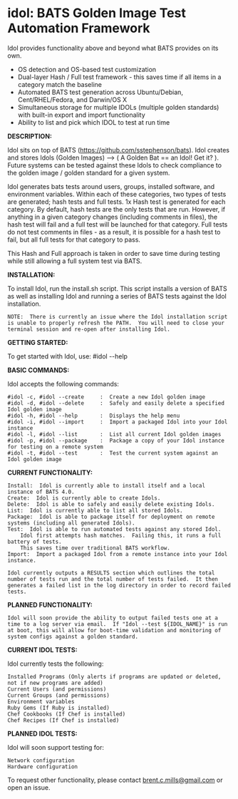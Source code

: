 idol:  BATS Golden Image Test Automation Framework
====

Idol provides functionality above and beyond what BATS provides on its own.

* OS detection and OS-based test customization
* Dual-layer Hash / Full test framework - this saves time if all items in a category match the baseline
* Automated BATS test generation across Ubuntu/Debian, Cent/RHEL/Fedora, and Darwin/OS X
* Simultaneous storage for multiple IDOLs (multiple golden standards) with built-in export and import functionality
* Ability to list and pick which IDOL to test at run time

**DESCRIPTION:**

Idol sits on top of BATS (https://github.com/sstephenson/bats).  Idol creates and stores Idols (Golden Images) --> ( A Golden Bat == an Idol!  Get it? ).  Future systems can be tested against these Idols to check compliance to the golden image / golden standard for a given system.

Idol generates bats tests around users, groups, installed software, and environment variables.  Within each of these categories, two types of tests are generated; hash tests and full tests.  1x Hash test is generated for each category.  By default, hash tests are the only tests that are run.  However, if anything in a given category changes (including comments in files), the hash test will fail and a full test will be launched for that category.  Full tests do not test comments in files - as a result, it is possible for a hash test to fail, but all full tests for that category to pass.

This Hash and Full approach is taken in order to save time during testing while still allowing a full system test via BATS.


**INSTALLATION:**

To install Idol, run the install.sh script.  This script installs a version of BATS as well as installing Idol and running a series of BATS tests against the Idol installation.

	NOTE:  There is currently an issue where the Idol installation script is unable to properly refresh the PATH.  You will need to close your terminal session and re-open after installing Idol.


**GETTING STARTED:**

To get started with Idol, use:
	#idol --help


**BASIC COMMANDS:**

Idol accepts the following commands:

	#idol -c, #idol --create     :  Create a new Idol golden image
	#idol -d, #idol --delete     :  Safely and easily delete a specified Idol golden image
	#idol -h, #idol --help       :  Displays the help menu
	#idol -i, #idol --import     :  Import a packaged Idol into your Idol instance
	#idol -l, #idol --list       :  List all current Idol golden images
	#idol -p, #idol --package    :  Package a copy of your Idol instance for testing on a remote system
	#idol -t, #idol --test       :  Test the current system against an Idol golden image


**CURRENT FUNCTIONALITY:**

	Install:  Idol is currently able to install itself and a local instance of BATS 4.0.
	Create:  Idol is currently able to create Idols.  
	Delete:  Idol is able to safely and easily delete existing Idols.
	List:  Idol is currently able to list all stored Idols.
	Package:  Idol is able to package itself for deployment on remote systems (including all generated Idols).
	Test:  Idol is able to run automated tests against any stored Idol.
		Idol first attempts hash matches.  Failing this, it runs a full battery of tests.  
		This saves time over traditional BATS workflow.
	Import:  Import a packaged Idol from a remote instance into your Idol instance.

	Idol currently outputs a RESULTS section which outlines the total number of tests run and the total number of tests failed.  It then generates a failed list in the log directory in order to record failed tests.

**PLANNED FUNCTIONALITY:**
	
	Idol will soon provide the ability to output failed tests one at a time to a log server via email.  If "Idol --test ${IDOL_NAME}" is run at boot, this will allow for boot-time validation and monitoring of system configs against a golden standard.

**CURRENT IDOL TESTS:**

  Idol currently tests the following:
  
	Installed Programs (Only alerts if programs are updated or deleted, not if new programs are added)
	Current Users (and permissions)
	Current Groups (and permissions)
	Environment variables
	Ruby Gems (If Ruby is installed)
	Chef Cookbooks (If Chef is installed)
	Chef Recipes (If Chef is installed)

**PLANNED IDOL TESTS:**

  Idol will soon support testing for:
  
	Network configuration
	Hardware configuration

To request other functionality, please contact brent.c.mills@gmail.com or open an issue.
